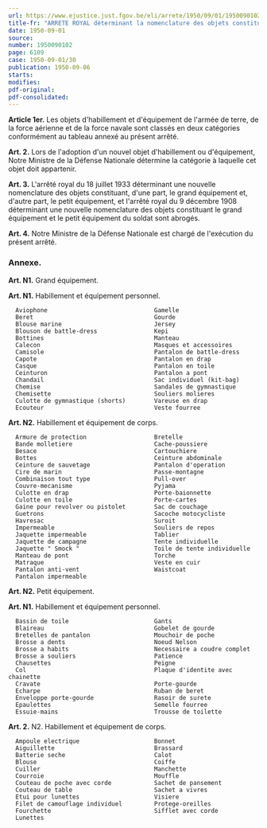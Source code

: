 ```yaml
---
url: https://www.ejustice.just.fgov.be/eli/arrete/1950/09/01/1950090102/justel
title-fr: "ARRETE ROYAL déterminant la nomenclature des objets constituant le grand et le petit équipement des forces armées."
date: 1950-09-01
source:
number: 1950090102
page: 6109
case: 1950-09-01/30
publication: 1950-09-06
starts:
modifies:
pdf-original:
pdf-consolidated:
---
```


**Article 1er.** Les objets d'habillement et d'équipement de l'armée de terre, de la force aérienne et de la force navale sont classés en deux catégories conformément au tableau annexé au présent arrêté.

**Art. 2.** Lors de l'adoption d'un nouvel objet d'habillement ou d'équipement, Notre Ministre de la Défense Nationale détermine la catégorie à laquelle cet objet doit appartenir.

**Art. 3.** L'arrêté royal du 18 juillet 1933 déterminant une nouvelle nomenclature des objets constituant, d'une part, le grand équipement et, d'autre part, le petit équipement, et l'arrêté royal du 9 décembre 1908 déterminant une nouvelle nomenclature des objets constituant le grand équipement et le petit équipement du soldat sont abrogés.

**Art. 4.** Notre Ministre de la Défense Nationale est chargé de l'exécution du présent arrêté.

### Annexe.

**Art. N1.** Grand équipement.

**Art. N1.** Habillement et équipement personnel.

```
  Aviophone                              Gamelle
  Beret                                  Gourde
  Blouse marine                          Jersey
  Blouson de battle-dress                Kepi
  Bottines                               Manteau
  Calecon                                Masques et accessoires
  Camisole                               Pantalon de battle-dress
  Capote                                 Pantalon en drap
  Casque                                 Pantalon en toile
  Ceinturon                              Pantalon a pont
  Chandail                               Sac individuel (kit-bag)
  Chemise                                Sandales de gymnastique
  Chemisette                             Souliers molieres
  Culotte de gymnastique (shorts)        Vareuse en drap
  Ecouteur                               Veste fourree
```



**Art. N2.** Habillement et équipement de corps.

```
  Armure de protection                   Bretelle
  Bande molletiere                       Cache-poussiere
  Besace                                 Cartouchiere
  Bottes                                 Ceinture abdominale
  Ceinture de sauvetage                  Pantalon d'operation
  Cire de marin                          Passe-montagne
  Combinaison tout type                  Pull-over
  Couvre-mecanisme                       Pyjama
  Culotte en drap                        Porte-baionnette
  Culotte en toile                       Porte-cartes
  Gaine pour revolver ou pistolet        Sac de couchage
  Guetrons                               Sacoche motocycliste
  Havresac                               Suroit
  Impermeable                            Souliers de repos
  Jaquette impermeable                   Tablier
  Jaquette de campagne                   Tente individuelle
  Jaquette " Smock "                     Toile de tente individuelle
  Manteau de pont                        Torche
  Matraque                               Veste en cuir
  Pantalon anti-vent                     Waistcoat
  Pantalon impermeable
```



**Art. N2.** Petit équipement.

**Art. N1.** Habillement et équipement personnel.

```
  Bassin de toile                        Gants
  Blaireau                               Gobelet de gourde
  Bretelles de pantalon                  Mouchoir de poche
  Brosse a dents                         Noeud Nelson
  Brosse a habits                        Necessaire a coudre complet
  Brosse a souliers                      Patience
  Chausettes                             Peigne
  Col                                    Plaque d'identite avec chainette
  Cravate                                Porte-gourde
  Echarpe                                Ruban de beret
  Enveloppe porte-gourde                 Rasoir de surete
  Epaulettes                             Semelle fourree
  Essuie-mains                           Trousse de toilette
```



**Art. 2.** N2. Habillement et équipement de corps.

```
  Ampoule electrique                     Bonnet
  Aiguillette                            Brassard
  Batterie seche                         Calot
  Blouse                                 Coiffe
  Cuiller                                Manchette
  Courroie                               Mouffle
  Couteau de poche avec corde            Sachet de pansement
  Couteau de table                       Sachet a vivres
  Etui pour lunettes                     Visiere
  Filet de camouflage individuel         Protege-oreilles
  Fourchette                             Sifflet avec corde
  Lunettes
```




